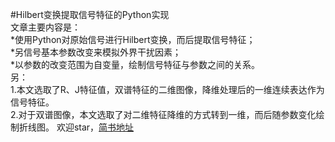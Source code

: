 #Hilbert变换提取信号特征的Python实现  
文章主要内容是：  
*使用Python对原始信号进行Hilbert变换，而后提取信号特征；  
*另信号基本参数改变来模拟外界干扰因素；  
*以参数的改变范围为自变量，绘制信号特征与参数之间的关系。  
另：  
1.本文选取了R、J特征值，双谱特征的二维图像，降维处理后的一维连续表达作为信号特征。  
2.对于双谱图像，本文选取了对二维特征降维的方式转到一维，而后随参数变化绘制折线图。
欢迎star，[简书地址](https://www.jianshu.com/p/2a082687d996)
